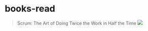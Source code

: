 # books-read

> Scrum: The Art of Doing Twice the Work in Half the Time
![](https://images-na.ssl-images-amazon.com/images/I/51A1BpQ2HjL._SX327_BO1,204,203,200_.jpg)